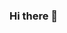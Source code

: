 ### Hi there 👋

<!--
**ugwu01/ugwu01** is a ✨ _special_ ✨ repository because its `README.md` (this file) appears on your GitHub profile.

Here are some ideas to get you started:

- 🔭 I’m currently working on various data analysis projects and trying to build a strong portfolio using Spreadsheet, SQL, PowerBI, Tableeau and Python
- 🌱 I’m currently learning R Script for data analysis
- 👯 I’m looking to collaborate on data analytics and data science projects.
- 📫 How to reach me: kankonian@gmail.com 
- 😄 Pronouns: He/Her
- ⚡ Fun fact: I learn by teaching, which is why i constatly take out time to teach people data analysis 
-->

